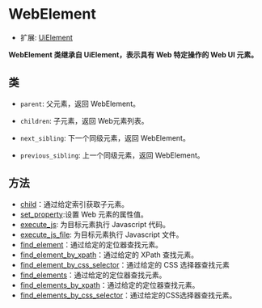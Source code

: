 # WebElement

- 扩展: [UiElement](uielement.md) 

**WebElement 类继承自 UiElement，表示具有 Web 特定操作的 Web UI 元素。**  

## 类

- `parent`: 父元素，返回 WebElement。

- `children`: 子元素，返回 Web元素列表。

- `next_sibling`: 下一个同级元素，返回 WebElement。

- `previous_sibling`: 上一个同级元素，返回 WebElement。

## 方法
- [child](Ma/doc/references/python/webdriver/browser/browsertab/webelement/child.md)：通过给定索引获取子元素。
- [set_property](set_property.md):设置 Web 元素的属性值。
- [execute_js](execute_js.md): 为目标元素执行 Javascript 代码。
- [execute_js_file](execute_js_file.md): 为目标元素执行 Javascript 文件。 
- [find_element](Ma/doc/references/python/webdriver/browser/browsertab/webelement/find_element.md)：通过给定的定位器查找元素。
- [find_element_by_xpath](Ma/doc/references/python/webdriver/browser/browsertab/webelement/find_element_by_xpath.md)：通过给定的 XPath 查找元素。
- [find_element_by_css_selector](Ma/doc/references/python/webdriver/browser/browsertab/webelement/find_element_by_css_selector.md)：通过给定的 CSS 选择器查找元素
- [find_elements](Ma/doc/references/python/webdriver/browser/browsertab/webelement/find_elements.md)：通过给定的定位器查找元素。
- [find_elements_by_xpath](Ma/doc/references/python/webdriver/browser/browsertab/webelement/find_elements_by_xpath.md)：通过给定的定位器查找元素。
- [find_elements_by_css_selector](Ma/doc/references/python/webdriver/browser/browsertab/webelement/find_elements_by_css_selector.md)：通过给定的CSS选择器查找元素。


